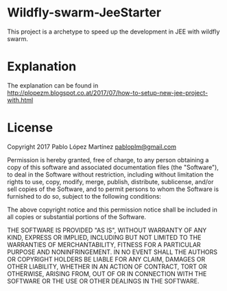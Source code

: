 # Wildfly-swarm-JeeStarter

This project is a archetype to speed up the development in JEE with wildfly swarm.

# Explanation

The explanation can be found in http://plopezm.blogspot.co.at/2017/07/how-to-setup-new-jee-project-with.html


# License

Copyright 2017 Pablo López Martínez <pabloplm@gmail.com>

Permission is hereby granted, free of charge, to any person obtaining a copy of this software and associated documentation files (the "Software"), to deal in the Software without restriction, including without limitation the rights to use, copy, modify, merge, publish, distribute, sublicense, and/or sell copies of the Software, and to permit persons to whom the Software is furnished to do so, subject to the following conditions:

The above copyright notice and this permission notice shall be included in all copies or substantial portions of the Software.

THE SOFTWARE IS PROVIDED "AS IS", WITHOUT WARRANTY OF ANY KIND, EXPRESS OR IMPLIED, INCLUDING BUT NOT LIMITED TO THE WARRANTIES OF MERCHANTABILITY, FITNESS FOR A PARTICULAR PURPOSE AND NONINFRINGEMENT. IN NO EVENT SHALL THE AUTHORS OR COPYRIGHT HOLDERS BE LIABLE FOR ANY CLAIM, DAMAGES OR OTHER LIABILITY, WHETHER IN AN ACTION OF CONTRACT, TORT OR OTHERWISE, ARISING FROM, OUT OF OR IN CONNECTION WITH THE SOFTWARE OR THE USE OR OTHER DEALINGS IN THE SOFTWARE.
